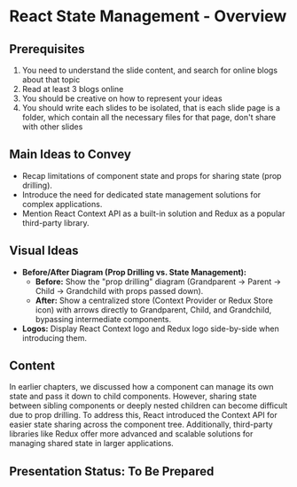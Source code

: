 # React State Management - Overview

## Prerequisites
1. You need to understand the slide content, and search for online blogs about that topic
2. Read at least 3 blogs online
3. You should be creative on how to represent your ideas
4. You should write each slides to be isolated, that is each slide page is a folder, which contain all the necessary files for that page, don't share with other slides


## Main Ideas to Convey

- Recap limitations of component state and props for sharing state (prop drilling).
- Introduce the need for dedicated state management solutions for complex applications.
- Mention React Context API as a built-in solution and Redux as a popular third-party library.

## Visual Ideas

- **Before/After Diagram (Prop Drilling vs. State Management):**
    - **Before:** Show the "prop drilling" diagram (Grandparent -> Parent -> Child -> Grandchild with props passed down).
    - **After:** Show a centralized store (Context Provider or Redux Store icon) with arrows directly to Grandparent, Child, and Grandchild, bypassing intermediate components.
- **Logos:** Display React Context logo and Redux logo side-by-side when introducing them.

## Content

In earlier chapters, we discussed how a component can manage its own state and pass it down to child components. However, sharing state between sibling components or deeply nested children can become difficult due to prop drilling. To address this, React introduced the Context API for easier state sharing across the component tree. Additionally, third-party libraries like Redux offer more advanced and scalable solutions for managing shared state in larger applications. 

## Presentation Status: To Be Prepared 